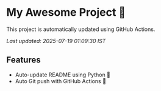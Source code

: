 # My Awesome Project 🚀

This project is automatically updated using GitHub Actions.

_Last updated: 2025-07-19 01:09:30 IST_

## Features
- Auto-update README using Python 🐍
- Auto Git push with GitHub Actions 🤖
